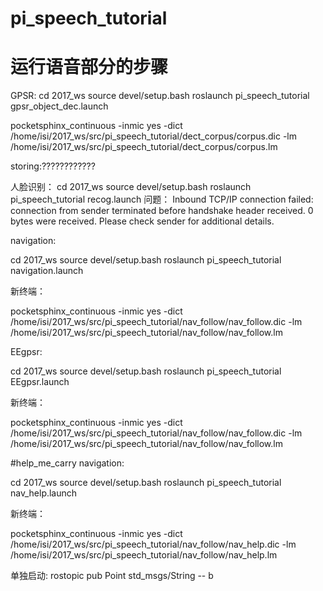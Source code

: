 # pi_speech_tutorial
# 运行语音部分的步骤
GPSR:
cd 2017_ws
source devel/setup.bash
roslaunch pi_speech_tutorial gpsr_object_dec.launch

pocketsphinx_continuous -inmic yes -dict /home/isi/2017_ws/src/pi_speech_tutorial/dect_corpus/corpus.dic -lm /home/isi/2017_ws/src/pi_speech_tutorial/dect_corpus/corpus.lm

storing:????????????


人脸识别：
cd 2017_ws
source devel/setup.bash
roslaunch pi_speech_tutorial recog.launch
问题：
Inbound TCP/IP connection failed: connection from sender terminated before handshake header received. 0 bytes were received. Please check sender for additional details.




navigation:

cd 2017_ws
source devel/setup.bash
roslaunch pi_speech_tutorial navigation.launch


新终端：

pocketsphinx_continuous -inmic yes -dict /home/isi/2017_ws/src/pi_speech_tutorial/nav_follow/nav_follow.dic -lm /home/isi/2017_ws/src/pi_speech_tutorial/nav_follow/nav_follow.lm


EEgpsr:

cd 2017_ws
source devel/setup.bash
roslaunch pi_speech_tutorial EEgpsr.launch


新终端：

pocketsphinx_continuous -inmic yes -dict /home/isi/2017_ws/src/pi_speech_tutorial/nav_follow/nav_follow.dic -lm /home/isi/2017_ws/src/pi_speech_tutorial/nav_follow/nav_follow.lm


#help_me_carry
navigation:

cd 2017_ws
source devel/setup.bash
roslaunch pi_speech_tutorial nav_help.launch


新终端：

pocketsphinx_continuous -inmic yes -dict /home/isi/2017_ws/src/pi_speech_tutorial/nav_follow/nav_help.dic -lm /home/isi/2017_ws/src/pi_speech_tutorial/nav_follow/nav_help.lm

单独启动:
rostopic pub Point std_msgs/String -- b

